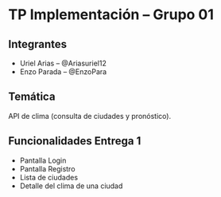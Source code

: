 # TP Implementación – Grupo 01

## Integrantes
- Uriel Arias – @Ariasuriel12
- Enzo Parada – @EnzoPara

## Temática
API de clima (consulta de ciudades y pronóstico).

## Funcionalidades Entrega 1
- Pantalla Login
- Pantalla Registro
- Lista de ciudades
- Detalle del clima de una ciudad
